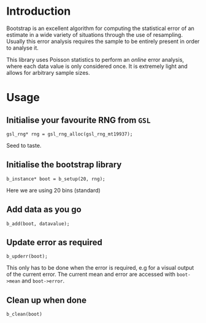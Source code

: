 # Introduction

Bootstrap is an excellent algorithm for computing the statistical error of an estimate in a wide variety of situations through the use of resampling. Usually this error analysis requires the sample to be entirely present in order to analyse it.

This library uses Poisson statistics to perform an *online* error analysis, where each data value is only considered once. It is extremely light and allows for arbitrary sample sizes.


# Usage

## Initialise your favourite RNG from `GSL`

`gsl_rng* rng = gsl_rng_alloc(gsl_rng_mt19937);`

Seed to taste.


## Initialise the bootstrap library
`b_instance* boot = b_setup(20, rng);`

Here we are using 20 bins (standard)

## Add data as you go

`b_add(boot, datavalue);`

## Update error as required

`b_upderr(boot);`

This only has to be done when the error is required, e.g for a visual output of the current error. The current mean and error are accessed with `boot->mean` and `boot->error`.

## Clean up when done

`b_clean(boot)`

